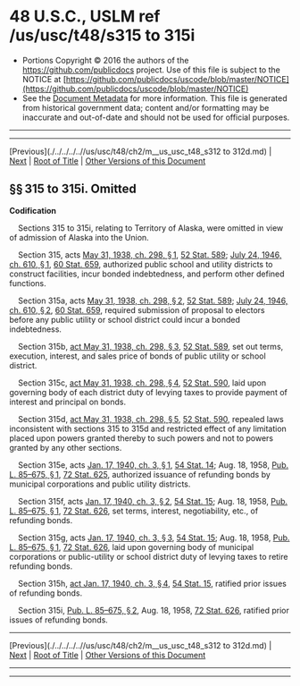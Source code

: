 ---
---

# 48 U.S.C., USLM ref /us/usc/t48/s315 to 315i

* Portions Copyright © 2016 the authors of the https://github.com/publicdocs project.
  Use of this file is subject to the NOTICE at [https://github.com/publicdocs/uscode/blob/master/NOTICE](https://github.com/publicdocs/uscode/blob/master/NOTICE)
* See the [Document Metadata](././../../../..//README.md) for more information.
  This file is generated from historical government data; content and/or formatting may be inaccurate and out-of-date and should not be used for official purposes.

----------
----------

[Previous](./../../../..//us/usc/t48/ch2/m__us_usc_t48_s312 to 312d.md) | [Next](./../../../..//us/usc/t48/ch2/m__us_usc_t48_s321.md) | [Root of Title](./../../../../) | [Other Versions of this Document](https://publicdocs.github.io/go/links?ns=uslm&ref=%2Fus%2Fusc%2Ft48%2Fs315+to+315i)

## §§ 315 to 315i. Omitted

 __Codification__ 

    Sections 315 to 315i, relating to Territory of Alaska, were omitted in view of admission of Alaska into the Union.

    Section 315, acts [May 31, 1938, ch. 298, § 1][/us/act/1938-05-31/ch298/s1], [52 Stat. 589][/us/stat/52/589]; [July 24, 1946, ch. 610, § 1][/us/act/1946-07-24/ch610/s1], [60 Stat. 659][/us/stat/60/659], authorized public school and utility districts to construct facilities, incur bonded indebtedness, and perform other defined functions.

    Section 315a, acts [May 31, 1938, ch. 298, § 2][/us/act/1938-05-31/ch298/s2], [52 Stat. 589][/us/stat/52/589]; [July 24, 1946, ch. 610, § 2][/us/act/1946-07-24/ch610/s2], [60 Stat. 659][/us/stat/60/659], required submission of proposal to electors before any public utility or school district could incur a bonded indebtedness.

    Section 315b, [act May 31, 1938, ch. 298, § 3][/us/act/1938-05-31/ch298/s3], [52 Stat. 589][/us/stat/52/589], set out terms, execution, interest, and sales price of bonds of public utility or school district.

    Section 315c, [act May 31, 1938, ch. 298, § 4][/us/act/1938-05-31/ch298/s4], [52 Stat. 590][/us/stat/52/590], laid upon governing body of each district duty of levying taxes to provide payment of interest and principal on bonds.

    Section 315d, [act May 31, 1938, ch. 298, § 5][/us/act/1938-05-31/ch298/s5], [52 Stat. 590][/us/stat/52/590], repealed laws inconsistent with sections 315 to 315d and restricted effect of any limitation placed upon powers granted thereby to such powers and not to powers granted by any other sections.

    Section 315e, acts [Jan. 17, 1940, ch. 3, § 1][/us/act/1940-01-17/ch3/s1], [54 Stat. 14][/us/stat/54/14]; Aug. 18, 1958, [Pub. L. 85–675, § 1][/us/pl/85/675/s1], [72 Stat. 625][/us/stat/72/625], authorized issuance of refunding bonds by municipal corporations and public utility districts.

    Section 315f, acts [Jan. 17, 1940, ch. 3, § 2][/us/act/1940-01-17/ch3/s2], [54 Stat. 15][/us/stat/54/15]; Aug. 18, 1958, [Pub. L. 85–675, § 1][/us/pl/85/675/s1], [72 Stat. 626][/us/stat/72/626], set terms, interest, negotiability, etc., of refunding bonds.

    Section 315g, acts [Jan. 17, 1940, ch. 3, § 3][/us/act/1940-01-17/ch3/s3], [54 Stat. 15][/us/stat/54/15]; Aug. 18, 1958, [Pub. L. 85–675, § 1][/us/pl/85/675/s1], [72 Stat. 626][/us/stat/72/626], laid upon governing body of municipal corporations or public-utility or school district duty of levying taxes to retire refunding bonds.

    Section 315h, [act Jan. 17, 1940, ch. 3, § 4][/us/act/1940-01-17/ch3/s4], [54 Stat. 15][/us/stat/54/15], ratified prior issues of refunding bonds.

    Section 315i, [Pub. L. 85–675, § 2][/us/pl/85/675/s2], Aug. 18, 1958, [72 Stat. 626][/us/stat/72/626], ratified prior issues of refunding bonds.

----------

[Previous](./../../../..//us/usc/t48/ch2/m__us_usc_t48_s312 to 312d.md) | [Next](./../../../..//us/usc/t48/ch2/m__us_usc_t48_s321.md) | [Root of Title](./../../../../) | [Other Versions of this Document](https://publicdocs.github.io/go/links?ns=uslm&ref=%2Fus%2Fusc%2Ft48%2Fs315+to+315i)

----------
----------

[/us/act/1938-05-31/ch298/s1]: https://publicdocs.github.io/go/links?ns=uslm&ref=%2Fus%2Fact%2F1938-05-31%2Fch298%2Fs1
[/us/stat/52/589]: https://publicdocs.github.io/go/links?ns=uslm&ref=%2Fus%2Fstat%2F52%2F589
[/us/act/1946-07-24/ch610/s1]: https://publicdocs.github.io/go/links?ns=uslm&ref=%2Fus%2Fact%2F1946-07-24%2Fch610%2Fs1
[/us/stat/60/659]: https://publicdocs.github.io/go/links?ns=uslm&ref=%2Fus%2Fstat%2F60%2F659
[/us/act/1938-05-31/ch298/s2]: https://publicdocs.github.io/go/links?ns=uslm&ref=%2Fus%2Fact%2F1938-05-31%2Fch298%2Fs2
[/us/stat/52/589]: https://publicdocs.github.io/go/links?ns=uslm&ref=%2Fus%2Fstat%2F52%2F589
[/us/act/1946-07-24/ch610/s2]: https://publicdocs.github.io/go/links?ns=uslm&ref=%2Fus%2Fact%2F1946-07-24%2Fch610%2Fs2
[/us/stat/60/659]: https://publicdocs.github.io/go/links?ns=uslm&ref=%2Fus%2Fstat%2F60%2F659
[/us/act/1938-05-31/ch298/s3]: https://publicdocs.github.io/go/links?ns=uslm&ref=%2Fus%2Fact%2F1938-05-31%2Fch298%2Fs3
[/us/stat/52/589]: https://publicdocs.github.io/go/links?ns=uslm&ref=%2Fus%2Fstat%2F52%2F589
[/us/act/1938-05-31/ch298/s4]: https://publicdocs.github.io/go/links?ns=uslm&ref=%2Fus%2Fact%2F1938-05-31%2Fch298%2Fs4
[/us/stat/52/590]: https://publicdocs.github.io/go/links?ns=uslm&ref=%2Fus%2Fstat%2F52%2F590
[/us/act/1938-05-31/ch298/s5]: https://publicdocs.github.io/go/links?ns=uslm&ref=%2Fus%2Fact%2F1938-05-31%2Fch298%2Fs5
[/us/stat/52/590]: https://publicdocs.github.io/go/links?ns=uslm&ref=%2Fus%2Fstat%2F52%2F590
[/us/act/1940-01-17/ch3/s1]: https://publicdocs.github.io/go/links?ns=uslm&ref=%2Fus%2Fact%2F1940-01-17%2Fch3%2Fs1
[/us/stat/54/14]: https://publicdocs.github.io/go/links?ns=uslm&ref=%2Fus%2Fstat%2F54%2F14
[/us/pl/85/675/s1]: https://publicdocs.github.io/go/links?ns=uslm&ref=%2Fus%2Fpl%2F85%2F675%2Fs1
[/us/stat/72/625]: https://publicdocs.github.io/go/links?ns=uslm&ref=%2Fus%2Fstat%2F72%2F625
[/us/act/1940-01-17/ch3/s2]: https://publicdocs.github.io/go/links?ns=uslm&ref=%2Fus%2Fact%2F1940-01-17%2Fch3%2Fs2
[/us/stat/54/15]: https://publicdocs.github.io/go/links?ns=uslm&ref=%2Fus%2Fstat%2F54%2F15
[/us/pl/85/675/s1]: https://publicdocs.github.io/go/links?ns=uslm&ref=%2Fus%2Fpl%2F85%2F675%2Fs1
[/us/stat/72/626]: https://publicdocs.github.io/go/links?ns=uslm&ref=%2Fus%2Fstat%2F72%2F626
[/us/act/1940-01-17/ch3/s3]: https://publicdocs.github.io/go/links?ns=uslm&ref=%2Fus%2Fact%2F1940-01-17%2Fch3%2Fs3
[/us/stat/54/15]: https://publicdocs.github.io/go/links?ns=uslm&ref=%2Fus%2Fstat%2F54%2F15
[/us/pl/85/675/s1]: https://publicdocs.github.io/go/links?ns=uslm&ref=%2Fus%2Fpl%2F85%2F675%2Fs1
[/us/stat/72/626]: https://publicdocs.github.io/go/links?ns=uslm&ref=%2Fus%2Fstat%2F72%2F626
[/us/act/1940-01-17/ch3/s4]: https://publicdocs.github.io/go/links?ns=uslm&ref=%2Fus%2Fact%2F1940-01-17%2Fch3%2Fs4
[/us/stat/54/15]: https://publicdocs.github.io/go/links?ns=uslm&ref=%2Fus%2Fstat%2F54%2F15
[/us/pl/85/675/s2]: https://publicdocs.github.io/go/links?ns=uslm&ref=%2Fus%2Fpl%2F85%2F675%2Fs2
[/us/stat/72/626]: https://publicdocs.github.io/go/links?ns=uslm&ref=%2Fus%2Fstat%2F72%2F626


